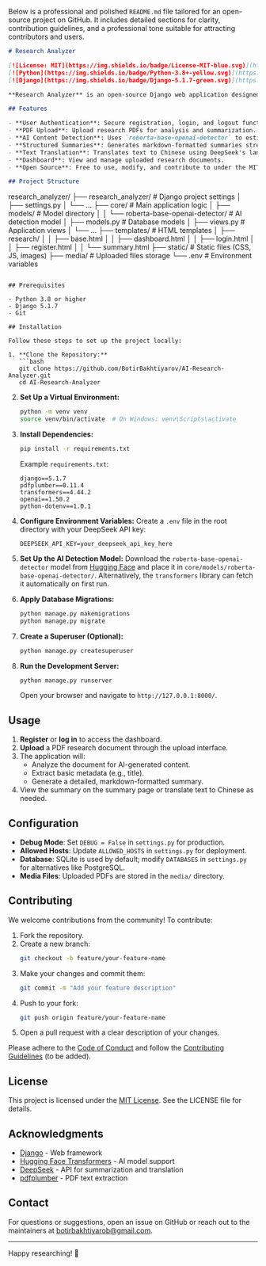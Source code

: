 Below is a professional and polished `README.md` file tailored for an open-source project on GitHub. It includes detailed sections for clarity, contribution guidelines, and a professional tone suitable for attracting contributors and users.

```markdown
# Research Analyzer

[![License: MIT](https://img.shields.io/badge/License-MIT-blue.svg)](https://opensource.org/licenses/MIT)
[![Python](https://img.shields.io/badge/Python-3.8+-yellow.svg)](https://www.python.org/)
[![Django](https://img.shields.io/badge/Django-5.1.7-green.svg)](https://www.djangoproject.com/)

**Research Analyzer** is an open-source Django web application designed to streamline the process of uploading, analyzing, and summarizing research documents in PDF format. Leveraging AI technologies, it detects AI-generated content using a RoBERTa-based model and generates structured summaries with the DeepSeek API. This tool is ideal for researchers, students, and professionals who need to efficiently process and understand academic papers.

## Features

- **User Authentication**: Secure registration, login, and logout functionality.
- **PDF Upload**: Upload research PDFs for analysis and summarization.
- **AI Content Detection**: Uses `roberta-base-openai-detector` to estimate AI-generated content probability.
- **Structured Summaries**: Generates markdown-formatted summaries streamed in real-time via the DeepSeek API.
- **Text Translation**: Translates text to Chinese using DeepSeek's language model.
- **Dashboard**: View and manage uploaded research documents.
- **Open Source**: Free to use, modify, and contribute to under the MIT License.

## Project Structure

```
research_analyzer/
├── research_analyzer/        # Django project settings
│   ├── settings.py
│   └── ...
├── core/                    # Main application logic
│   ├── models/              # Model directory
│   │   └── roberta-base-openai-detector/  # AI detection model
│   ├── models.py            # Database models
│   ├── views.py             # Application views
│   └── ...
├── templates/               # HTML templates
│   ├── research/
│   │   ├── base.html
│   │   ├── dashboard.html
│   │   ├── login.html
│   │   ├── register.html
│   │   └── summary.html
├── static/                  # Static files (CSS, JS, images)
├── media/                   # Uploaded files storage
└── .env                     # Environment variables
```

## Prerequisites

- Python 3.8 or higher
- Django 5.1.7
- Git

## Installation

Follow these steps to set up the project locally:

1. **Clone the Repository:**
   ```bash
   git clone https://github.com/BotirBakhtiyarov/AI-Research-Analyzer.git
   cd AI-Research-Analyzer
   ```

2. **Set Up a Virtual Environment:**
   ```bash
   python -m venv venv
   source venv/bin/activate  # On Windows: venv\Scripts\activate
   ```

3. **Install Dependencies:**
   ```bash
   pip install -r requirements.txt
   ```

   Example `requirements.txt`:
   ```
   django==5.1.7
   pdfplumber==0.11.4
   transformers==4.44.2
   openai==1.50.2
   python-dotenv==1.0.1
   ```

4. **Configure Environment Variables:**
   Create a `.env` file in the root directory with your DeepSeek API key:
   ```
   DEEPSEEK_API_KEY=your_deepseek_api_key_here
   ```

5. **Set Up the AI Detection Model:**
   Download the `roberta-base-openai-detector` model from [Hugging Face](https://huggingface.co/openai-community/roberta-base-openai-detector) and place it in `core/models/roberta-base-openai-detector/`. Alternatively, the `transformers` library can fetch it automatically on first run.

6. **Apply Database Migrations:**
   ```bash
   python manage.py makemigrations
   python manage.py migrate
   ```

7. **Create a Superuser (Optional):**
   ```bash
   python manage.py createsuperuser
   ```

8. **Run the Development Server:**
   ```bash
   python manage.py runserver
   ```

   Open your browser and navigate to `http://127.0.0.1:8000/`.

## Usage

1. **Register** or **log in** to access the dashboard.
2. **Upload** a PDF research document through the upload interface.
3. The application will:
   - Analyze the document for AI-generated content.
   - Extract basic metadata (e.g., title).
   - Generate a detailed, markdown-formatted summary.
4. View the summary on the summary page or translate text to Chinese as needed.

## Configuration

- **Debug Mode**: Set `DEBUG = False` in `settings.py` for production.
- **Allowed Hosts**: Update `ALLOWED_HOSTS` in `settings.py` for deployment.
- **Database**: SQLite is used by default; modify `DATABASES` in `settings.py` for alternatives like PostgreSQL.
- **Media Files**: Uploaded PDFs are stored in the `media/` directory.

## Contributing

We welcome contributions from the community! To contribute:

1. Fork the repository.
2. Create a new branch:
   ```bash
   git checkout -b feature/your-feature-name
   ```
3. Make your changes and commit them:
   ```bash
   git commit -m "Add your feature description"
   ```
4. Push to your fork:
   ```bash
   git push origin feature/your-feature-name
   ```
5. Open a pull request with a clear description of your changes.

Please adhere to the [Code of Conduct](CODE_OF_CONDUCT.md) and follow the [Contributing Guidelines](CONTRIBUTING.md) (to be added).

## License

This project is licensed under the [MIT License](LICENSE). See the LICENSE file for details.

## Acknowledgments

- [Django](https://www.djangoproject.com/) - Web framework
- [Hugging Face Transformers](https://huggingface.co/) - AI model support
- [DeepSeek](https://www.deepseek.com/) - API for summarization and translation
- [pdfplumber](https://github.com/jsvine/pdfplumber) - PDF text extraction

## Contact

For questions or suggestions, open an issue on GitHub or reach out to the maintainers at [botirbakhtiyarob@gmail.com](mailto:botirbakhtiyarob@gmail.com).

---

Happy researching! 🚀
```